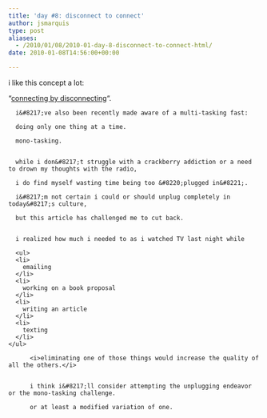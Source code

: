```yaml
---
title: 'day #8: disconnect to connect'
author: jsmarquis
type: post
aliases:
  - /2010/01/08/2010-01-day-8-disconnect-to-connect-html/
date: 2010-01-08T14:56:00+00:00

---
```

i like this concept a lot:

  &#8220;<a href="http://www.relevantmagazine.com/oempro4/track_link.php?p=Q2FtcGFpZ25JRD0xNTl8fHx8QXV0b1Jlc3BvbmRlcklEPXx8fHxTdWJzY3JpYmVySUQ9NDI4Mjd8fHx8TGlzdElEPTJ8fHx8TGlua1VSTD1hSFIwY0RvdkwzZDNkeTV5Wld4bGRtRnVkRzFoWjJGNmFXNWxMbU52YlM5c2FXWmxMM2RvYjJ4bExXeHBabVV2Wm1WaGRIVnlaWE12TVRrMk5EUXRZMjl1Ym1WamRHbHVaeTFpZVMxa2FYTmpiMjV1WldOMGFXNW58fHx8TGlua1RpdGxlPXx8fHxQcmV2aWV3PQ%3D%3D">connecting by disconnecting</a>&#8220;.</p>


      i&#8217;ve also been recently made aware of a multi-tasking fast:

      doing only one thing at a time.

      mono-tasking.


      while i don&#8217;t struggle with a crackberry addiction or a need to drown my thoughts with the radio,

      i do find myself wasting time being too &#8220;plugged in&#8221;.

      i&#8217;m not certain i could or should unplug completely in today&#8217;s culture,

      but this article has challenged me to cut back.


      i realized how much i needed to as i watched TV last night while

      <ul>
      <li>
        emailing
      </li>
      <li>
        working on a book proposal
      </li>
      <li>
        writing an article
      </li>
      <li>
        texting
      </li>
    </ul>

          <i>eliminating one of those things would increase the quality of all the others.</i>


          i think i&#8217;ll consider attempting the unplugging endeavor or the mono-tasking challenge.

          or at least a modified variation of one.